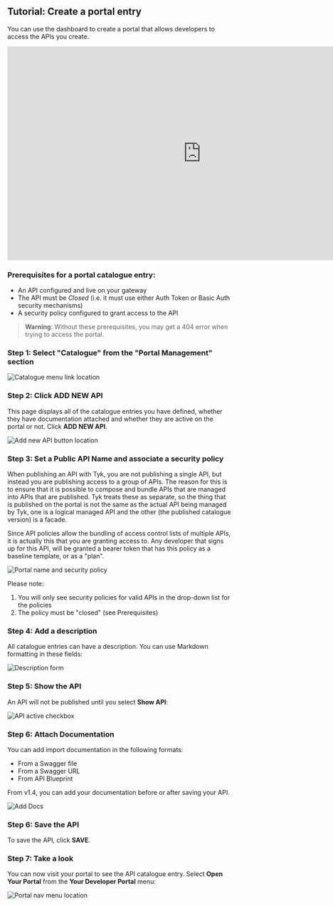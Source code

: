 ## Tutorial: Create a portal entry

You can use the dashboard to create a portal that allows developers to access the APIs you create.

<iframe width="870" height="480" src="https://www.youtube.com/embed/FkgwREyztWU" frameborder="0" gesture="media" allowfullscreen></iframe>

### Prerequisites for a portal catalogue entry:

*   An API configured and live on your gateway
*   The API must be *Closed* (i.e. it must use either Auth Token or Basic Auth security mechanisms)
*   A security policy configured to grant access to the API

> **Warning**: Without these prerequisites, you may get a 404 error when trying to access the portal.

### Step 1: Select "Catalogue" from the "Portal Management" section

![Catalogue menu link location][1]

### Step 2: Click ADD NEW API

This page displays all of the catalogue entries you have defined, whether they have documentation attached and whether they are active on the portal or not. Click **ADD NEW API**.

![Add new API button location][2]

### Step 3: Set a Public API Name and associate a security policy

When publishing an API with Tyk, you are not publishing a single API, but instead you are publishing access to a group of APIs. The reason for this is to ensure that it is possible to compose and bundle APIs that are managed into APIs that are published. Tyk treats these as separate, so the thing that is published on the portal is not the same as the actual API being managed by Tyk, one is a logical managed API and the other (the published catalogue version) is a facade.

Since API policies allow the bundling of access control lists of multiple APIs, it is actually this that you are granting access to. Any developer that signs up for this API, will be granted a bearer token that has this policy as a baseline template, or as a "plan".

![Portal name and security policy][3]

Please note:

1.  You will only see security policies for valid APIs in the drop-down list for the policies
2.  The policy must be "closed" (see Prerequisites)

### Step 4: Add a description

All catalogue entries can have a description. You can use Markdown formatting in these fields:

![Description form][4]

### Step 5: Show the API

An API will not be published until you select **Show API**:

![API active checkbox][5]

### Step 6: Attach Documentation
You can add import documentation in the following formats:
* From a Swagger file
* From a Swagger URL
* From API Blueprint

From v1.4, you can add your documentation before or after saving your API.

![Add Docs][8]

### Step 6: Save the API

To save the API, click **SAVE**.

### Step 7: Take a look

You can now visit your portal to see the API catalogue entry. Select **Open Your Portal** from the **Your Developer Portal** menu:

![Portal nav menu location][7]

[1]: /docs/img/dashboard/portal-management/nav_cat_2.5.png
[2]: /docs/img/dashboard/portal-management/portal_add_2.5.png
[3]: /docs/img/dashboard/portal-management/portal_policy_2.5.png
[4]: /docs/img/dashboard/portal-management/portal_description_2.5.png
[5]: /docs/img/dashboard/portal-management/portal_show_api_2.5.png
[6]: /docs/img/dashboard/system-management/api_save_2.5.png
[7]: /docs/img/dashboard/portal-management/open_portal_2.5.png
[8]: /docs/img/dashboard/portal-management/portal_attach_docs_2.5.png
